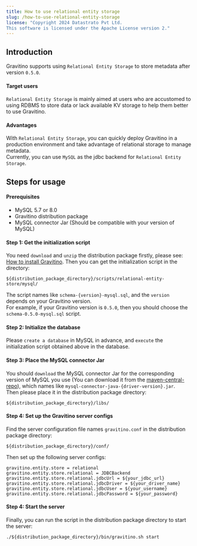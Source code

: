 ```yaml
---
title: How to use relational entity storage
slug: /how-to-use-relational-entity-storage
license: "Copyright 2024 Datastrato Pvt Ltd.
This software is licensed under the Apache License version 2."
---
```


## Introduction

Gravitino supports using `Relational Entity Storage` to store metadata after version `0.5.0`.  

#### Target users
`Relational Entity Storage` is mainly aimed at users who are accustomed to using RDBMS to store data or lack available KV storage
to help them better to use Gravitino.  

#### Advantages
With `Relational Entity Storage`, you can quickly deploy Gravitino in a production environment and take advantage of relational
storage to manage metadata.  
Currently, you can use `MySQL` as the jdbc backend for `Relational Entity Storage`.

## Steps for usage

#### Prerequisites

+ MySQL 5.7 or 8.0
+ Gravitino distribution package
+ MySQL connector Jar (Should be compatible with your version of MySQL)

#### Step 1: Get the initialization script

You need `download` and `unzip` the distribution package firstly, please see: [How to install Gravitino](how-to-install.md).
Then you can get the initialization script in the directory:
```text
${distribution_package_directory}/scripts/relational-entity-store/mysql/
```
The script names like `schema-{version}-mysql.sql`, and the `version` depends on your Gravitino version.  
For example, if your Gravitino version is `0.5.0`, then you should choose the `schema-0.5.0-mysql.sql` script.

#### Step 2: Initialize the database

Please `create a database` in MySQL in advance, and `execute` the initialization script obtained above in the database.

#### Step 3: Place the MySQL connector Jar

You should `download` the MySQL connector Jar for the corresponding version of MySQL you use (You can download it from the [maven-central-repo](https://repo1.maven.org/maven2/mysql/mysql-connector-java/)), which names like `mysql-connector-java-{driver-version}.jar`.  
Then please place it in the distribution package directory:
```text
${distribution_package_directory}/libs/
```

#### Step 4: Set up the Gravitino server configs

Find the server configuration file names `gravitino.conf` in the distribution package directory:

```text
${distribution_package_directory}/conf/
```
Then set up the following server configs:
```text
gravitino.entity.store = relational
gravitino.entity.store.relational = JDBCBackend
gravitino.entity.store.relational.jdbcUrl = ${your_jdbc_url}
gravitino.entity.store.relational.jdbcDriver = ${your_driver_name}
gravitino.entity.store.relational.jdbcUser = ${your_username}
gravitino.entity.store.relational.jdbcPassword = ${your_password}
```

#### Step 4: Start the server

Finally, you can run the script in the distribution package directory to start the server:

```shell
./${distribution_package_directory}/bin/gravitino.sh start
```

